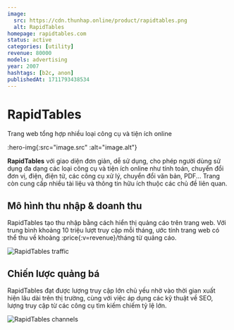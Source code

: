 ```yaml
---
image:
  src: https://cdn.thunhap.online/product/rapidtables.png
  alt: RapidTables
homepage: rapidtables.com
status: active
categories: [utility]
revenue: 80000
models: advertising
year: 2007
hashtags: [b2c, anon]
publishedAt: 1711793438534
---
```


# RapidTables

Trang web tổng hợp nhiều loại công cụ và tiện ích online

:hero-img{:src="image.src" :alt="image.alt"}

__RapidTables__ với giao diện đơn giản, dễ sử dụng, cho phép người dùng sử dụng đa dạng các loại công cụ và tiện ích online như tính toán, chuyển đổi đơn vị, điện, điện tử, các công cụ xử lý, chuyển đổi văn bản, PDF... Trang còn cung cấp nhiều tài liệu và thông tin hữu ích thuộc các chủ đề liên quan.

## Mô hình thu nhập & doanh thu

RapidTables tạo thu nhập bằng cách hiển thị quảng cáo trên trang web. Với trung bình khoảng 10 triệu lượt truy cập mỗi tháng, ước tính trang web có thể thu về khoảng :price{:v=revenue}/tháng từ quảng cáo.

![RapidTables traffic](https://cdn.thunhap.online/product/rapidtables+traffic.png)

## Chiến lược quảng bá

RapidTables đạt được lượng truy cập lớn chủ yếu nhờ vào thời gian xuất hiện lâu dài trên thị trường, cùng với việc áp dụng các kỹ thuật về SEO, lượng truy cập từ các công cụ tìm kiếm chiếm tỷ lệ lớn.

![RapidTables channels](https://cdn.thunhap.online/product/rapidtables+channels.png)
